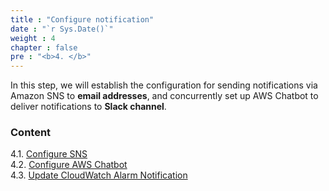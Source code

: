 ```yaml
---
title : "Configure notification"
date : "`r Sys.Date()`"
weight : 4
chapter : false
pre : "<b>4. </b>"
---
```


In this step, we will establish the configuration for sending notifications via Amazon SNS to **email addresses**, and concurrently set up AWS Chatbot to deliver notifications to **Slack channel**.

### Content

4.1. [Configure SNS](4.1-configure-sns/)\
4.2. [Configure AWS Chatbot](4.2-configure-aws-chatbot/)\
4.3. [Update CloudWatch Alarm Notification](4.3-update-cw-alarm/)

